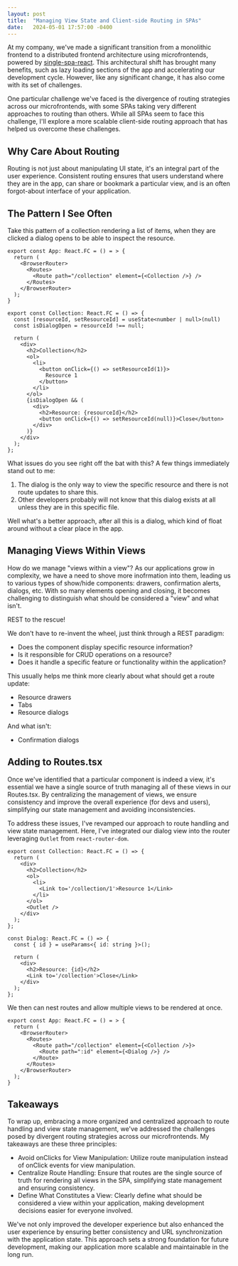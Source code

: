 ```yaml
---
layout: post
title:  "Managing View State and Client-side Routing in SPAs"
date:   2024-05-01 17:57:00 -0400
---
```

At my company, we've made a significant transition from a monolithic frontend to a distributed frontend architecture using microfrontends, powered by [single-spa-react](https://single-spa.js.org/). This architectural shift has brought many benefits, such as lazy loading sections of the app and accelerating our development cycle. However, like any significant change, it has also come with its set of challenges.

One particular challenge we've faced is the divergence of routing strategies across our microfrontends, with some SPAs taking very different approaches to routing than others. While all SPAs seem to face this challenge, I'll explore a more scalable client-side routing approach that has helped us overcome these challenges.

## Why Care About Routing

Routing is not just about manipulating UI state, it's an integral part of the user experience. Consistent routing ensures that users understand where they are in the app, can share or bookmark a particular view, and is an often forgot-about interface of your application.

## The Pattern I See Often

Take this pattern of a collection rendering a list of items, when they are clicked a dialog opens to be able to inspect the resource.

```tsx
export const App: React.FC = () = > {
  return (
    <BrowserRouter>
      <Routes>
        <Route path="/collection" element={<Collection />} />
      </Routes>
    </BrowserRouter>
  );
}

export const Collection: React.FC = () => {
  const [resourceId, setResourceId] = useState<number | null>(null)
  const isDialogOpen = resourceId !== null;

  return (
    <div>
      <h2>Collection</h2>
      <ol>
        <li>
          <button onClick={() => setResourceId(1)}>
            Resource 1
          </button>
        </li>
      </ol>
      {isDialogOpen && (
        <div>
          <h2>Resource: {resourceId}</h2>
          <button onClick={() => setResourceId(null)}>Close</button>
        </div>
      )}
    </div>
  );
};
```

What issues do you see right off the bat with this? A few things immediately stand out to me:
1. The dialog is the only way to view the specific resource and there is not route updates to share this.
1. Other developers probably will not know that this dialog exists at all unless they are in this specific file.

Well what's a better approach, after all this is a dialog, which kind of float around without a clear place in the app.

## Managing Views Within Views

How do we manage "views within a view"? As our applications grow in complexity, we have a need to shove more inofrmation into them, leading us to various types of show/hide components: drawers, confirmation alerts, dialogs, etc. With so many elements opening and closing, it becomes challenging to distinguish what should be considered a "view" and what isn't.

REST to the rescue!

We don't have to re-invent the wheel, just think through a REST paradigm:
- Does the component display specific resource information?
- Is it responsible for CRUD operations on a resource?
- Does it handle a specific feature or functionality within the application?

This usually helps me think more clearly about what should get a route update:
- Resource drawers
- Tabs
- Resource dialogs

And what isn't:
- Confirmation dialogs

## Adding to Routes.tsx

Once we've identified that a particular component is indeed a view, it's essential we have a single source of truth managing all of these views in our Routes.tsx. By centralizing the management of views, we ensure consistency and improve the overall experience (for devs and users), simplifying our state management and avoiding inconsistencies.

To address these issues, I've revamped our approach to route handling and view state management. Here, I've integrated our dialog view into the router leveraging `Outlet` from `react-router-dom`.


```tsx
export const Collection: React.FC = () => {
  return (
    <div>
      <h2>Collection</h2>
      <ol>
        <li>
          <Link to='/collection/1'>Resource 1</Link>
        </li>
      </ol>
      <Outlet />
    </div>
  );
};

const Dialog: React.FC = () => {
  const { id } = useParams<{ id: string }>();

  return (
    <div>
      <h2>Resource: {id}</h2>
      <Link to='/collection'>Close</Link>
    </div>
  );
};
```

We then can nest routes and allow multiple views to be rendered at once.

```tsx
export const App: React.FC = () = > {
  return (
    <BrowserRouter>
      <Routes>
        <Route path="/collection" element={<Collection />}>
          <Route path=":id" element={<Dialog />} />
        </Route>
      </Routes>
    </BrowserRouter>
  );
}
```

## Takeaways

To wrap up, embracing a more organized and centralized approach to route handling and view state management, we've addressed the challenges posed by divergent routing strategies across our microfrontends. My takeaways are these three principles:

- Avoid onClicks for View Manipulation: Utilize route manipulation instead of onClick events for view manipulation.
- Centralize Route Handling: Ensure that routes are the single source of truth for rendering all views in the SPA, simplifying state management and ensuring consistency.
- Define What Constitutes a View: Clearly define what should be considered a view within your application, making development decisions easier for everyone involved.

We've not only improved the developer experience but also enhanced the user experience by ensuring better consistency and URL synchronization with the application state. This approach sets a strong foundation for future development, making our application more scalable and maintainable in the long run.

